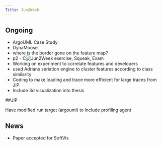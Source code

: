 ```yaml
---
Title: Jun2Week
---
```


## Ongoing


-  ArgoUML Case Study
-  DynaMoose
-  where is the border gone on the feature map?
-  p2 - C![Jun2Week](%base_url%/wiki/alumni/orlagreevy/todo/jun2week) exercise, Squeak, Exam
-  Working on experiment to correlate features and developers
-  used Adrians seriation engine to cluster features according to class similarity
-  Coding to make loading and trace more efficient for large traces from JIP
-  Include 3d visualization into thesis

##JIP

Have modified run target (argouml) to include profiling agent

## News


-  Paper accepted for SoftVis
